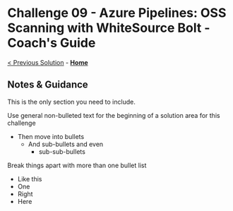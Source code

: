 # Challenge 09 - Azure Pipelines: OSS Scanning with WhiteSource Bolt - Coach's Guide

[< Previous Solution](./Solution-08.md) - **[Home](./README.md)**

## Notes & Guidance

This is the only section you need to include.

Use general non-bulleted text for the beginning of a solution area for this challenge

- Then move into bullets
  - And sub-bullets and even
    - sub-sub-bullets

Break things apart with more than one bullet list

- Like this
- One
- Right
- Here
